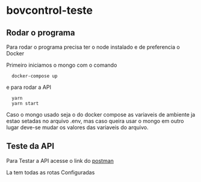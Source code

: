 # bovcontrol-teste

## Rodar o programa

Para rodar o programa precisa ter o node instalado e de preferencia o Docker

Primeiro iniciamos o mongo com o comando

```shell
  docker-compose up
```

e para rodar a API

```shell
  yarn
  yarn start
```

Caso o mongo usado seja o do docker compose as variaveis de ambiente ja estao setadas no arquivo .env, mas caso queira usar o mongo em outro lugar deve-se mudar os valores das variaveis do arquivo.

## Teste da API

Para Testar a API acesse o link do [postman](https://app.getpostman.com/join-team?invite_code=81e84bd239069483e1acce07d3839fd4&target_code=8b13ec8637380fd104d470fe27435473)

La tem todas as rotas Configuradas
